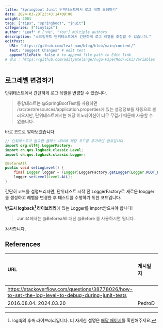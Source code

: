 ```yaml
---
title: "Springboot Junit 단위테스트에서 로그 레벨 조정하기"
date: 2024-03-20T23:43:14+09:00
weight: 2001
tags: ["tips", "springboot", "jnuit"]
categories: ["tinytips"]
author: "Leaf" # ["Me", "You"] multiple authors
description: "스프링부트 단위테스트에서 간단하게 로그 레벨을 조정할 수 있습니다."
editPost:
  URL: "https://github.com/leaf-nam/blog/blob/main/content/"
  Text: "Suggest Changes" # edit text
  appendFilePath: false # to append file path to Edit link
# 참고 : https://github.com/adityatelange/hugo-PaperMod/wiki/Variables
---
```


## 로그레벨 변경하기

단위테스트에서 간단하게 로그 레벨을 변경할 수 있습니다.

> 통합테스트는 @SpringBootTest를 사용하면 /src/test/resources/application.properties에 있는 설정정보를 자동으로 불러오지만, 단위테스트에서는 해당 어노테이션이 너무 무겁기 때문에 사용할 수 없습니다.

바로 코드로 알아보겠습니다.

```java
// 단위테스트가 필요한 클래스 내부에 해당 코드를 추가하면 완료입니다.
import org.slf4j.LoggerFactory;
import ch.qos.logback.classic.Level;
import ch.qos.logback.classic.Logger;

@BeforeAll
public void setLogLevel() {
    final Logger logger = (Logger)LoggerFactory.getLogger(Logger.ROOT_LOGGER_NAME);
    logger.setLevel(Level.ALL);
}
```

간단히 코드를 설명드리자면, 단위테스트 시작 전 LoggerFactory로 새로운 loogger를 생성하고 레벨을 변경한 후 테스트를 수행하기 위한 코드입니다.

**반드시 logback[^1] 라이브러리**에 있는 Logger를 import받으셔야 합니다!

> Junit4에서는 @BeforeaAll 대신 @Before 를 사용하시면 됩니다.

감사합니다.

## References

| URL                                                                                               | 게시일자 | 방문일자 | 작성자 |
| :------------------------------------------------------------------------------------------------ | :------- | :------- | :----- |
| https://stackoverflow.com/questions/38778026/how-to-set-the-log-level-to-debug-during-junit-tests |
| 2016.08.04. 2024.03.20                                                                            | PedroD   |

[^1]: log4j의 후속 라이브러리입니다. 더 자세한 설명은 [해당 페이지](https://logback.qos.ch/)를 확인해주세요.
